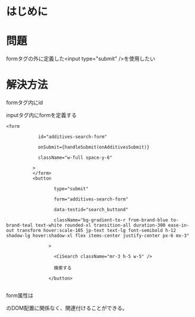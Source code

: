 
# はじめに


# 問題
formタグの外に定義した\<input type="submit" />を使用したい

# 解決方法
formタグ内にid

inputタグ内にformを定義する

```tsx
<form

            id="additives-search-form"

            onSubmit={handleSubmit(onAdditivesSubmit)}

            className="w-full space-y-6"

          >
          </form>
          <button

                  type="submit"

                  form="additives-search-form"

                  data-testid="search_buttond"

                  className="bg-gradient-to-r from-brand-blue to-brand-teal text-white rounded-xl transition-all duration-300 ease-in-out transform hover:scale-105 jp-text text-lg font-semibold h-12 shadow-lg hover:shadow-xl flex items-center justify-center px-6 mx-3"

                >

                  <CiSearch className="mr-3 h-5 w-5" />

                  検索する

                </button>
          
```

form属性は<form>のDOM配置に関係なく、関連付けることができる。

